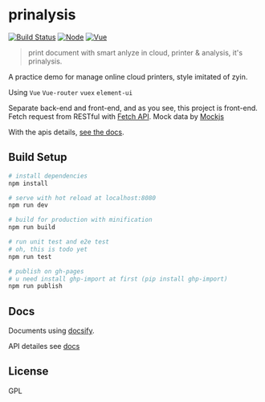 # prinalysis

[![Build Status](https://api.travis-ci.org/zthxxx/prinalysis.png?branch=master)](https://travis-ci.org/zthxxx/prinalysis)
[![Node](https://img.shields.io/badge/node-6.11.0+-blue.svg)](https://nodejs.org/)
[![Vue](https://img.shields.io/badge/vue-2.4.0+-brightgreen.svg)](https://vuejs.org/)

> print document with smart anlyze in cloud,  printer & analysis, it's prinalysis.

A practice demo for manage online cloud printers, style imitated of zyin.

Using `Vue` `Vue-router` `vuex` `element-ui`

Separate back-end and front-end, and as you see, this project is front-end. Fetch request from RESTful with [Fetch API](https://developer.mozilla.org/en-US/docs/Web/API/Fetch_API). Mock data by [Mockjs](http://mockjs.com/)

With the apis details, [see the docs](/docs ":ignore :target=_self").

## Build Setup

```bash
# install dependencies
npm install

# serve with hot reload at localhost:8080
npm run dev

# build for production with minification
npm run build

# run unit test and e2e test
# oh, this is todo yet
npm run test

# publish on gh-pages
# u need install ghp-import at first (pip install ghp-import)
npm run publish
```

## Docs

Documents using [docsify](https://docsify.js.org/#/).

API detailes see [docs](/docs ":ignore :target=_self")

## License

GPL
